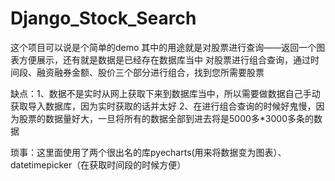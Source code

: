 # Django_Stock_Search
这个项目可以说是个简单的demo
其中的用途就是对股票进行查询——返回一个图表方便展示，还有就是数据是已经存在数据库当中
对股票进行组合查询，通过时间段、融资融券金额、股价三个部分进行组合，找到您所需要股票

缺点：1、数据不是实时从网上获取下来到数据库当中，所以需要做数据自己手动获取导入数据库，因为实时获取的话并太好
2、在进行组合查询的时候好鬼慢，因为股票的数据量好大，一旦将所有的数据全部到进去将是5000多*3000多条的数据

琐事：这里面使用了两个很出名的库pyecharts(用来将数据变为图表）、datetimepicker（在获取时间段的时候方便）
